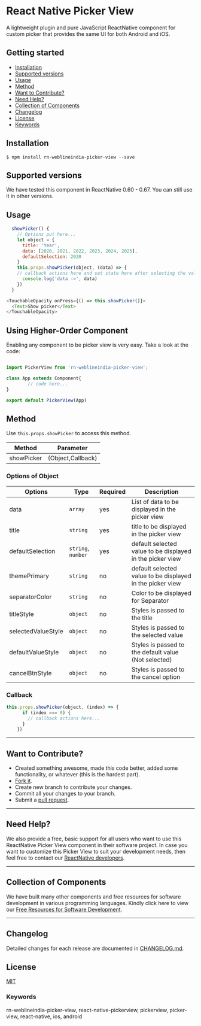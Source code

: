 # React Native Picker View

A lightweight plugin and pure JavaScript ReactNative component for custom picker that provides the same UI for both Android and iOS.

## Getting started

- [Installation](#installation)
- [Supported versions](#supported-versions)
- [Usage](#usage)
- [Method](#method)
- [Want to Contribute?](#want-to-contribute?)
- [Need Help?](#need-help?)
- [Collection of Components](#collection-of-components)
- [Changelog](#changelog)
- [License](#license)
- [Keywords](#keywords)

## Installation

`$ npm install rn-weblineindia-picker-view --save`

## Supported versions

We have tested this component in ReactNative 0.60 - 0.67. You can still use it in other versions.

## Usage

```js
  showPicker() {
    // Options put here...     
    let object = {
      title: 'Year',
      data: [2020, 2021, 2022, 2023, 2024, 2025],
      defaultSelection: 2020
    }
    this.props.showPicker(object, (data) => {
    // callback actions here and set state here after selecting the value
      console.log('data ->', data)
    })
  }
```

```javascript
<TouchableOpacity onPress={() => this.showPicker()}>
  <Text>Show picker</Text>
</TouchableOpacity>
```

## Using Higher-Order Component

Enabling any component to be picker view is very easy. Take a look at the code:

```js

import PickerView from 'rn-weblineindia-picker-view';

class App extends Component{
        // code here...
}

export default PickerView(App)
```

## Method

Use `this.props.showPicker` to access this method.

| **Method**    | **Parameter**        |
|---------------|----------------------|
| showPicker    | \(Object,Callback\)  |

### Options of Object

| **Options**        | **Type**           | **Required** | **Description**                                           |
|--------------------|--------------------|--------------|-----------------------------------------------------------|
| data               | `array`            | yes          | List of data to be displayed in the picker view           |
| title              | `string`           | yes          | title to be displayed in the picker view                  |
| defaultSelection   | `string`, `number` | yes          | default selected value to be displayed in the picker view |
| themePrimary       | `string`           | no           | default selected value to be displayed in the picker view |
| separatorColor     | `string`           | no           | Color to be displayed for Separator                       |
| titleStyle         | `object`           | no           | Styles is passed to the title                             |
| selectedValueStyle | `object`           | no           | Styles is passed to the selected value                    |
| defaultValueStyle  | `object`           | no           | Styles is passed to the default value \(Not selected\)    |
| cancelBtnStyle     | `object`           | no           | Styles is passed to the cancel option                     |


### Callback

```javascript
this.props.showPicker(object, (index) => {
      if (index === 0) {
        // callback actions here...
      } 
    })
```

-----

## Want to Contribute?

- Created something awesome, made this code better, added some functionality, or whatever (this is the hardest part).
- [Fork it](http://help.github.com/forking/).
- Create new branch to contribute your changes.
- Commit all your changes to your branch.
- Submit a [pull request](http://help.github.com/pull-requests/).

-----

## Need Help? 

We also provide a free, basic support for all users who want to use this ReactNative Picker View component in their software project. In case you want to customize this Picker View to suit your development needs, then feel free to contact our [ReactNative developers](https://www.weblineindia.com/hire-react-native-developers.html).

-----

## Collection of Components

We have built many other components and free resources for software development in various programming languages. Kindly click here to view our [Free Resources for Software Development](https://www.weblineindia.com/software-development-resources.html).

------

## Changelog

Detailed changes for each release are documented in [CHANGELOG.md](./CHANGELOG.md).

## License

[MIT](LICENSE)

[mit]: https://github.com/weblineindia/React-Native-Picker-View/blob/master/LICENSE

### Keywords

 rn-weblineindia-picker-view, react-native-pickerview, pickerview, picker-view, react-native, ios, android